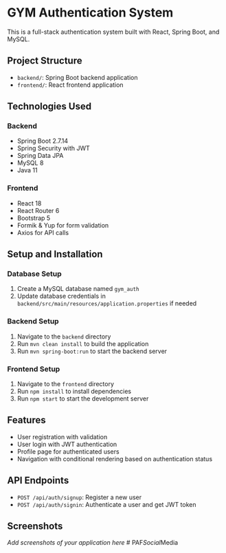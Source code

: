 # GYM Authentication System

This is a full-stack authentication system built with React, Spring Boot, and MySQL.

## Project Structure

- `backend/`: Spring Boot backend application
- `frontend/`: React frontend application

## Technologies Used

### Backend
- Spring Boot 2.7.14
- Spring Security with JWT
- Spring Data JPA
- MySQL 8
- Java 11

### Frontend
- React 18
- React Router 6
- Bootstrap 5
- Formik & Yup for form validation
- Axios for API calls

## Setup and Installation

### Database Setup
1. Create a MySQL database named `gym_auth`
2. Update database credentials in `backend/src/main/resources/application.properties` if needed

### Backend Setup
1. Navigate to the `backend` directory
2. Run `mvn clean install` to build the application
3. Run `mvn spring-boot:run` to start the backend server

### Frontend Setup
1. Navigate to the `frontend` directory
2. Run `npm install` to install dependencies
3. Run `npm start` to start the development server

## Features

- User registration with validation
- User login with JWT authentication
- Profile page for authenticated users
- Navigation with conditional rendering based on authentication status

## API Endpoints

- `POST /api/auth/signup`: Register a new user
- `POST /api/auth/signin`: Authenticate a user and get JWT token

## Screenshots

*Add screenshots of your application here* #   P A F _ S o c i a l _ M e d i a  
 